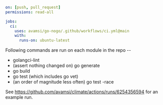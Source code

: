 ```yaml
on: [push, pull_request]
permissions: read-all

jobs:
  ci:
    uses: avamsi/go-nogo/.github/workflows/ci.yml@main
    with:
      runs-on: ubuntu-latest
```

Following commands are run on each module in the repo --

- golangci-lint
- (assert nothing changed on) go generate
- go build
- go test (which includes go vet)
- (an order of magnitude less often) go test -race

See https://github.com/avamsi/climate/actions/runs/6254356594 for an example run.
